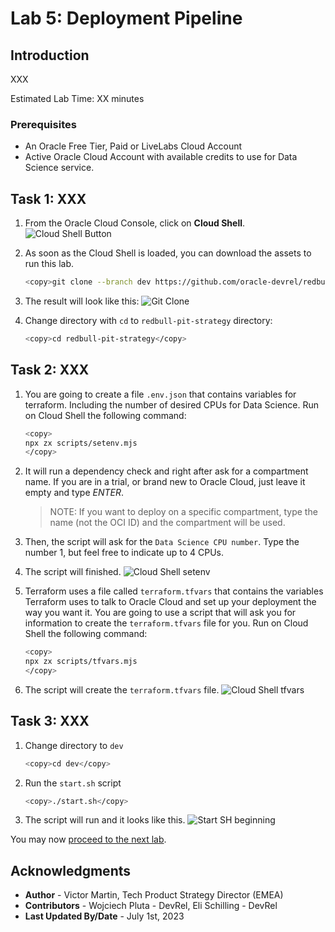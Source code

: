 # Lab 5: Deployment Pipeline

## Introduction

XXX

Estimated Lab Time: XX minutes

### Prerequisites

* An Oracle Free Tier, Paid or LiveLabs Cloud Account
* Active Oracle Cloud Account with available credits to use for Data Science service.

## Task 1: XXX

1. From the Oracle Cloud Console, click on **Cloud Shell**.
  ![Cloud Shell Button](images/cloud-shell-button.png)

2. As soon as the Cloud Shell is loaded, you can download the assets to run this lab.

    ```bash
    <copy>git clone --branch dev https://github.com/oracle-devrel/redbull-pit-strategy.git</copy>
    ```

3. The result will look like this:
  ![Git Clone](images/git-clone.png)

4. Change directory with `cd` to `redbull-pit-strategy` directory:

    ```bash
    <copy>cd redbull-pit-strategy</copy>
    ```

## Task 2: XXX

1. You are going to create a file `.env.json` that contains variables for terraform. Including the number of desired CPUs for Data Science. Run on Cloud Shell the following command:

    ```bash
    <copy>
    npx zx scripts/setenv.mjs
    </copy>
    ```

2. It will run a dependency check and right after ask for a compartment name. If you are in a trial, or brand new to Oracle Cloud, just leave it empty and type _ENTER_.
    > NOTE: If you want to deploy on a specific compartment, type the name (not the OCI ID) and the compartment will be used.

3. Then, the script will ask for the `Data Science CPU number`. Type the number 1, but feel free to indicate up to 4 CPUs.

4. The script will finished.
    ![Cloud Shell setenv](./images/cloud-shell-setenv.png)

5. Terraform uses a file called `terraform.tfvars` that contains the variables Terraform uses to talk to Oracle Cloud and set up your deployment the way you want it. You are going to use a script that will ask you for information to create the `terraform.tfvars` file for you. Run on Cloud Shell the following command:

    ```bash
    <copy>
    npx zx scripts/tfvars.mjs
    </copy>
    ```

6. The script will create the `terraform.tfvars` file.
    ![Cloud Shell tfvars](./images/cloud-shell-tfvars.png)

## Task 3: XXX

1. Change directory to `dev`

    ```bash
    <copy>cd dev</copy>
    ```


2. Run the `start.sh` script

    ```bash
    <copy>./start.sh</copy>
    ```

3. The script will run and it looks like this.
    ![Start SH beginning](images/start-sh-beginning.png)

You may now [proceed to the next lab](#next).

## Acknowledgments

* **Author** - Victor Martin, Tech Product Strategy Director (EMEA)
* **Contributors** - Wojciech Pluta - DevRel, Eli Schilling - DevRel
* **Last Updated By/Date** - July 1st, 2023
